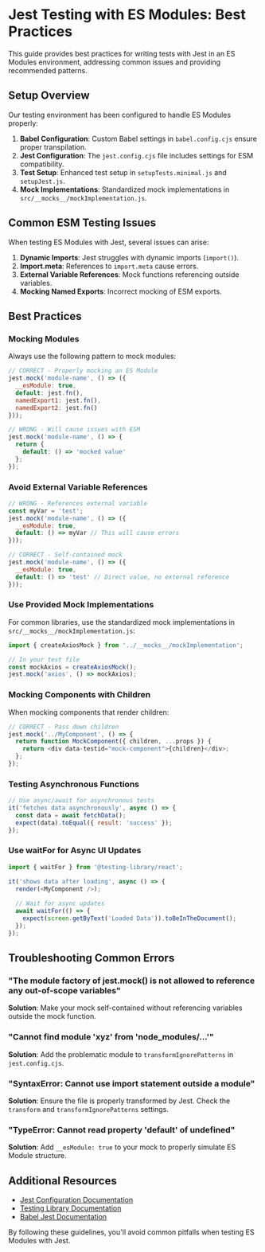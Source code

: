 # Jest Testing with ES Modules: Best Practices

This guide provides best practices for writing tests with Jest in an ES Modules environment, addressing common issues and providing recommended patterns.

## Setup Overview

Our testing environment has been configured to handle ES Modules properly:

1. **Babel Configuration**: Custom Babel settings in `babel.config.cjs` ensure proper transpilation.
2. **Jest Configuration**: The `jest.config.cjs` file includes settings for ESM compatibility.
3. **Test Setup**: Enhanced test setup in `setupTests.minimal.js` and `setupJest.js`.
4. **Mock Implementations**: Standardized mock implementations in `src/__mocks__/mockImplementation.js`.

## Common ESM Testing Issues

When testing ES Modules with Jest, several issues can arise:

1. **Dynamic Imports**: Jest struggles with dynamic imports (`import()`).
2. **Import.meta**: References to `import.meta` cause errors.
3. **External Variable References**: Mock functions referencing outside variables.
4. **Mocking Named Exports**: Incorrect mocking of ESM exports.

## Best Practices

### Mocking Modules

Always use the following pattern to mock modules:

```javascript
// CORRECT - Properly mocking an ES Module
jest.mock('module-name', () => ({
  __esModule: true,
  default: jest.fn(),
  namedExport1: jest.fn(),
  namedExport2: jest.fn()
}));

// WRONG - Will cause issues with ESM
jest.mock('module-name', () => {
  return {
    default: () => 'mocked value'
  };
});
```

### Avoid External Variable References

```javascript
// WRONG - References external variable
const myVar = 'test';
jest.mock('module-name', () => ({
  __esModule: true,
  default: () => myVar // This will cause errors
}));

// CORRECT - Self-contained mock
jest.mock('module-name', () => ({
  __esModule: true,
  default: () => 'test' // Direct value, no external reference
}));
```

### Use Provided Mock Implementations

For common libraries, use the standardized mock implementations in `src/__mocks__/mockImplementation.js`:

```javascript
import { createAxiosMock } from '../__mocks__/mockImplementation';

// In your test file
const mockAxios = createAxiosMock();
jest.mock('axios', () => mockAxios);
```

### Mocking Components with Children

When mocking components that render children:

```javascript
// CORRECT - Pass down children
jest.mock('../MyComponent', () => {
  return function MockComponent({ children, ...props }) {
    return <div data-testid="mock-component">{children}</div>;
  };
});
```

### Testing Asynchronous Functions

```javascript
// Use async/await for asynchronous tests
it('fetches data asynchronously', async () => {
  const data = await fetchData();
  expect(data).toEqual({ result: 'success' });
});
```

### Use waitFor for Async UI Updates

```javascript
import { waitFor } from '@testing-library/react';

it('shows data after loading', async () => {
  render(<MyComponent />);
  
  // Wait for async updates
  await waitFor(() => {
    expect(screen.getByText('Loaded Data')).toBeInTheDocument();
  });
});
```

## Troubleshooting Common Errors

### "The module factory of jest.mock() is not allowed to reference any out-of-scope variables"

**Solution**: Make your mock self-contained without referencing variables outside the mock function.

### "Cannot find module 'xyz' from 'node_modules/...'"

**Solution**: Add the problematic module to `transformIgnorePatterns` in `jest.config.cjs`.

### "SyntaxError: Cannot use import statement outside a module"

**Solution**: Ensure the file is properly transformed by Jest. Check the `transform` and `transformIgnorePatterns` settings.

### "TypeError: Cannot read property 'default' of undefined"

**Solution**: Add `__esModule: true` to your mock to properly simulate ES Module structure.

## Additional Resources

- [Jest Configuration Documentation](https://jestjs.io/docs/configuration)
- [Testing Library Documentation](https://testing-library.com/docs/)
- [Babel Jest Documentation](https://github.com/facebook/jest/tree/main/packages/babel-jest)

By following these guidelines, you'll avoid common pitfalls when testing ES Modules with Jest.